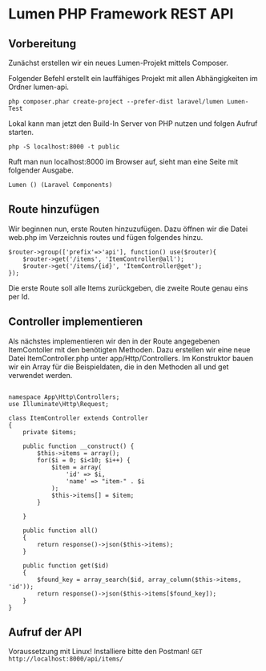 # Lumen PHP Framework REST API

## Vorbereitung

Zunächst erstellen wir ein neues Lumen-Projekt mittels Composer.

Folgender Befehl erstellt ein lauffähiges Projekt mit allen Abhängigkeiten im Ordner lumen-api.

```php composer.phar create-project --prefer-dist laravel/lumen Lumen-Test```

Lokal kann man jetzt den Build-In Server von PHP nutzen und folgen Aufruf starten.

```php -S localhost:8000 -t public```

Ruft man nun localhost:8000 im Browser auf, sieht man eine Seite mit folgender Ausgabe.

```Lumen () (Laravel Components)```

## Route hinzufügen

Wir beginnen nun, erste Routen hinzuzufügen. Dazu öffnen wir die Datei web.php im Verzeichnis routes und fügen folgendes hinzu.

```
$router->group(['prefix'=>'api'], function() use($router){
    $router->get('/items', 'ItemController@all');
    $router->get('/items/{id}', 'ItemController@get');
});
```

Die erste Route soll alle Items zurückgeben, die zweite Route genau eins per Id.

## Controller implementieren

Als nächstes implementieren wir den in der Route angegebenen ItemContoller mit den benötigten Methoden. Dazu erstellen wir eine neue Datei ItemController.php unter app/Http/Controllers.
Im Konstruktor bauen wir ein Array für die Beispieldaten, die in den Methoden all und get verwendet werden.
```<?php

namespace App\Http\Controllers;
use Illuminate\Http\Request;
 
class ItemController extends Controller
{
    private $items;
 
    public function __construct() {
        $this->items = array();
        for($i = 0; $i<10; $i++) {
            $item = array(
                'id' => $i,
                'name' => "item-" . $i
            );
            $this->items[] = $item;
        }
         
    }
 
    public function all()
    {
        return response()->json($this->items);
    }
     
    public function get($id)
    {
        $found_key = array_search($id, array_column($this->items, 'id'));
        return response()->json($this->items[$found_key]);
    }
}
```

## Aufruf der API

Voraussetzung mit Linux! Installiere bitte den Postman!
`GET http://localhost:8000/api/items/`
